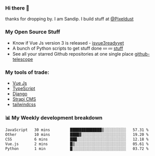 ### Hi there 👋

thanks for dropping by.
I am Sandip. I build stuff at [@Pixeldust](github.com/pixeldust-in/)

###  **My Open Source Stuff**

 - Know if Vue Js version 3 is released -  [isvue3readyyet](https://github.com/sandiprb/isvue3readyyet)
 - A bunch of Python scripts to get stuff done 💤 💤 [stuff](https://github.com/sandiprb/stuff)
 - See all your starred Github repositories at one single place [github-telescope](https://github.com/sandiprb/github-telescope)



###  **My tools of trade:**
 - [Vue Js](https://github.com/vuejs/vue/)
 - [TypeScript](https://github.com/microsoft/TypeScript)
 - [Django](github.com/django/django)
 - [Strapi CMS](github.com/strapi/strapi)
 - [tailwindcss](https://github.com/tailwindlabs/tailwindcss)


###  📊 **My Weekly development breakdown**
<!--START_SECTION:waka-->

```txt
JavaScript   30 mins         ██████████████▒░░░░░░░░░░   57.31 %
Other        10 mins         ████▓░░░░░░░░░░░░░░░░░░░░   19.20 %
CSS          6 mins          ███░░░░░░░░░░░░░░░░░░░░░░   12.18 %
Vue.js       2 mins          █▒░░░░░░░░░░░░░░░░░░░░░░░   05.61 %
Python       1 min           █░░░░░░░░░░░░░░░░░░░░░░░░   03.72 %
```

<!--END_SECTION:waka-->

